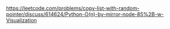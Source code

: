https://leetcode.com/problems/copy-list-with-random-pointer/discuss/614624/Python-O(n)-by-mirror-node-85%2B-w-Visualization